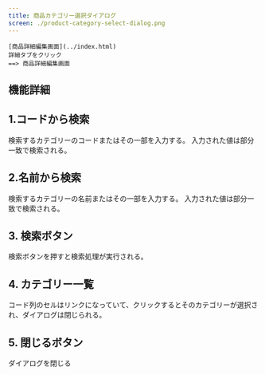 ```yaml
---
title: 商品カテゴリー選択ダイアログ
screen: ./product-category-select-dialog.png
---
```


```uiflows
[商品詳細編集画面](../index.html)
詳細タブをクリック
==> 商品詳細編集画面
```

## 機能詳細

## 1.コードから検索

検索するカテゴリーのコードまたはその一部を入力する。
入力された値は部分一致で検索される。

## 2.名前から検索

検索するカテゴリーの名前またはその一部を入力する。
入力された値は部分一致で検索される。

## 3. 検索ボタン

検索ボタンを押すと検索処理が実行される。

## 4. カテゴリー一覧

コード列のセルはリンクになっていて、クリックするとそのカテゴリーが選択され、ダイアログは閉じられる。

## 5. 閉じるボタン

ダイアログを閉じる

